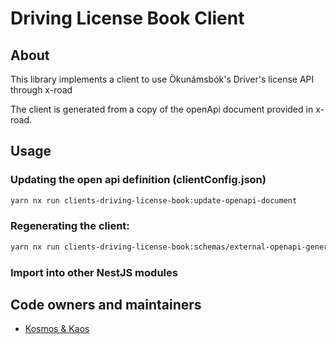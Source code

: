 <!-- gitbook-navigation: "Driving License" -->

# Driving License Book Client

## About

This library implements a client to use Ökunámsbók's
Driver's license API through x-road

The client is generated from a copy of the openApi document provided in x-road.

## Usage

### Updating the open api definition (clientConfig.json)

```sh
yarn nx run clients-driving-license-book:update-openapi-document
```


### Regenerating the client:

```sh
yarn nx run clients-driving-license-book:schemas/external-openapi-generator
```

### Import into other NestJS modules

## Code owners and maintainers

- [Kosmos & Kaos](https://github.com/orgs/island-is/teams/kosmos-og-kaos/members)
